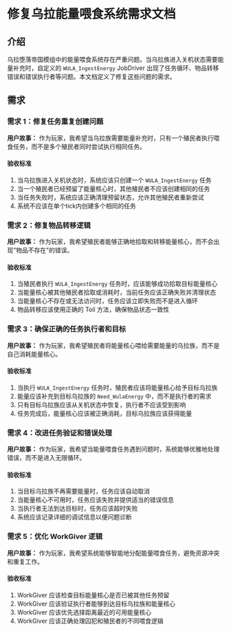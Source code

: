 # 修复乌拉能量喂食系统需求文档

## 介绍

乌拉堕落帝国模组中的能量喂食系统存在严重问题。当乌拉族进入关机状态需要能量补充时，自定义的 `WULA_IngestEnergy` JobDriver 出现了任务循环、物品转移错误和错误执行者等问题。本文档定义了修复这些问题的需求。

## 需求

### 需求 1：修复任务重复创建问题

**用户故事：** 作为玩家，我希望当乌拉族需要能量补充时，只有一个殖民者执行喂食任务，而不是多个殖民者同时尝试执行相同任务。

#### 验收标准

1. 当乌拉族进入关机状态时，系统应该只创建一个 `WULA_IngestEnergy` 任务
2. 当一个殖民者已经预留了能量核心时，其他殖民者不应该创建相同的任务
3. 当任务失败时，系统应该正确清理预留状态，允许其他殖民者重新尝试
4. 系统不应该在单个tick内创建多个相同的任务

### 需求 2：修复物品转移逻辑

**用户故事：** 作为玩家，我希望殖民者能够正确地拾取和转移能量核心，而不会出现"物品不存在"的错误。

#### 验收标准

1. 当殖民者执行 `WULA_IngestEnergy` 任务时，应该能够成功拾取目标能量核心
2. 当能量核心被其他殖民者拾取或消耗时，当前任务应该正确失败并清理状态
3. 当能量核心不存在或无法访问时，任务应该立即失败而不是进入循环
4. 物品转移应该使用正确的 Toil 方法，确保物品状态一致性

### 需求 3：确保正确的任务执行者和目标

**用户故事：** 作为玩家，我希望殖民者将能量核心喂给需要能量的乌拉族，而不是自己消耗能量核心。

#### 验收标准

1. 当执行 `WULA_IngestEnergy` 任务时，殖民者应该将能量核心给予目标乌拉族
2. 能量应该补充到目标乌拉族的 `Need_WulaEnergy` 中，而不是执行者的需求
3. 只有目标乌拉族应该从关机状态中恢复，执行者不应该受到影响
4. 任务完成后，能量核心应该被正确消耗，目标乌拉族应该获得能量

### 需求 4：改进任务验证和错误处理

**用户故事：** 作为玩家，我希望当能量喂食任务遇到问题时，系统能够优雅地处理错误，而不是进入无限循环。

#### 验收标准

1. 当目标乌拉族不再需要能量时，任务应该自动取消
2. 当能量核心不可用时，任务应该失败并提供适当的错误信息
3. 当执行者无法到达目标时，任务应该超时失败
4. 系统应该记录详细的调试信息以便问题诊断

### 需求 5：优化 WorkGiver 逻辑

**用户故事：** 作为玩家，我希望系统能够智能地分配能量喂食任务，避免资源冲突和重复工作。

#### 验收标准

1. WorkGiver 应该检查目标能量核心是否已被其他任务预留
2. WorkGiver 应该验证执行者能够到达目标乌拉族和能量核心
3. WorkGiver 应该优先选择距离最近的可用能量核心
4. WorkGiver 应该正确处理囚犯和殖民者的不同喂食逻辑